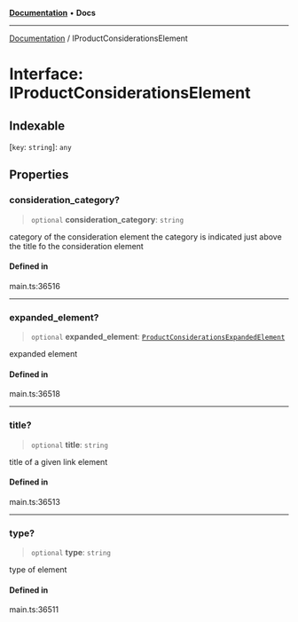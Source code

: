 [**Documentation**](../README.md) • **Docs**

***

[Documentation](../README.md) / IProductConsiderationsElement

# Interface: IProductConsiderationsElement

## Indexable

 \[`key`: `string`\]: `any`

## Properties

### consideration\_category?

> `optional` **consideration\_category**: `string`

category of the consideration element
the category is indicated just above the title fo the consideration element

#### Defined in

main.ts:36516

***

### expanded\_element?

> `optional` **expanded\_element**: [`ProductConsiderationsExpandedElement`](../classes/ProductConsiderationsExpandedElement.md)

expanded element

#### Defined in

main.ts:36518

***

### title?

> `optional` **title**: `string`

title of a given link element

#### Defined in

main.ts:36513

***

### type?

> `optional` **type**: `string`

type of element

#### Defined in

main.ts:36511
